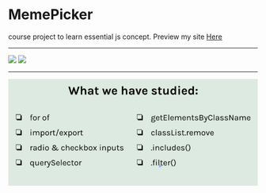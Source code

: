 # MemePicker

course project to learn essential js concept.
Preview my site <a href="https://muhmmadawd.github.io/oldagram/"> Here </a>

<hr>
<p float="left">
<img src="./images/_website.png.png" width="400px">
<img src="./images/_.png.png" width="400px">
</p>
<hr>
<img src="./images/goal.png">
